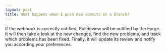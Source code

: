 ```yaml
---
layout: post
title: What happens when I push new commits on a branch?
---
```


If the webhook is correctly notified, PullReview will be notified by the Forge.
It will then take a look at the new changes, find the new problems, and track
which problems has been fixed. Finally, it will update its review and notify
you according your preferences.
